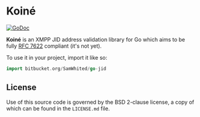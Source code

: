 # Koiné

[![GoDoc](https://godoc.org/bitbucket.org/SamWhited/go-jid?status.svg)](https://godoc.org/bitbucket.org/SamWhited/go-jid)

**Koiné** is an XMPP JID address validation library for Go which aims to be
fully [RFC 7622][rfc7622] compliant (it's not yet).

To use it in your project, import it like so:

```go
import bitbucket.org/SamWhited/go-jid
```

## License

Use of this source code is governed by the BSD 2-clause license, a copy of
which can be found in the `LICENSE.md` file.

[rfc7622]: https://www.rfc-editor.org/rfc/rfc7622.txt
